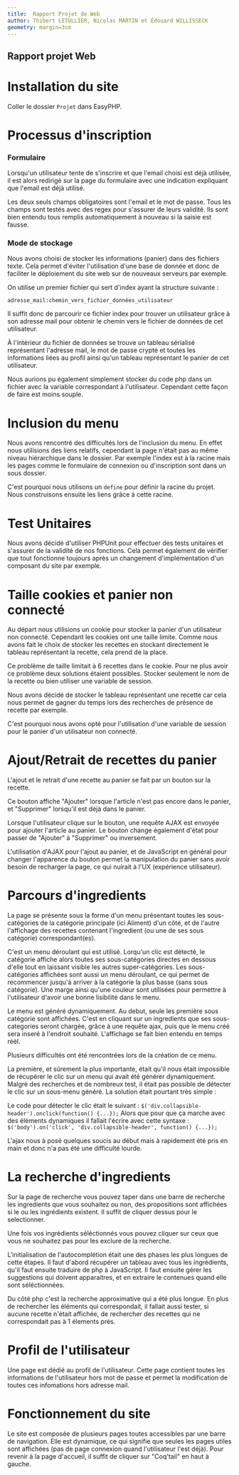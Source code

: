 ```yaml
---
title:  Rapport Projet de Web
author: Thibert LETULLIER, Nicolas MARTIN et Édouard WILLISSECK
geometry: margin=3cm
---
```


Rapport projet Web
----------------------------------------

Installation du site
=====================

Coller le dossier `Projet` dans EasyPHP.


Processus d'inscription
=======================

### Formulaire

Lorsqu'un utilisateur tente de s'inscrire et que l'email choisi
est déjà utilisée, il est alors redirigé sur la page du
formulaire avec une indication expliquant que l'email est déjà
utilisé.

Les deux seuls champs obligatoires sont l'email et le mot de passe.
Tous les champs sont testés avec des regex pour s'assurer de leurs
validité.
Ils sont bien entendu tous remplis automatiquement à nouveau si la
saisie est fausse.

### Mode de stockage

Nous avons choisi de stocker les informations (panier) dans des fichiers
texte. Cela permet d'éviter l'utilisation d'une base de donnée
et donc de faciliter le déploiement du site web sur de nouveaux
serveurs par exemple.

On utilise un premier fichier qui sert d'index ayant la
structure suivante :

`adresse_mail:chemin_vers_fichier_données_utilisateur`

Il suffit donc de parcourir ce fichier index pour trouver un
utilisateur grâce à son adresse mail pour obtenir le chemin
vers le fichier de données de cet utilisateur.

À l'intérieur du fichier de données se trouve un tableau
sérialisé représentant l'adresse mail, le mot de passe crypté et toutes les
informations liées au profil ainsi qu'un tableau représentant le panier de cet
utilisateur.

Nous aurions pu également simplement stocker du code php dans un
fichier avec la variable correspondant à l'utilisateur. Cependant
cette façon de faire est moins souple.

Inclusion du menu
=================

Nous avons rencontré des difficultés lors de l'inclusion du
menu. En effet nous utilisions des liens relatifs,
cependant la page n'était pas au même niveau hiérarchique
dans le dossier. Par exemple l'index est à la racine mais les
pages comme le formulaire de connexion ou d'inscription sont
dans un sous dossier.

C'est pourquoi nous utilisons un `define` pour définir la
racine du projet. Nous construisons ensuite les liens grâce à
cette racine.

Test Unitaires
==============

Nous avons décidé d'utiliser PHPUnit pour effectuer des tests unitaires
et s'assurer de la validité de nos fonctions. Cela permet également de
vérifier que tout fonctionne toujours après un changement
d'implémentation d'un composant du site par exemple.

Taille cookies et panier non connecté
======================================

Au départ nous utilisions un cookie pour stocker la panier d'un
utilisateur non connecté. Cependant les cookies ont une taille limite.
Comme nous avons fait le choix de stocker les recettes en stockant
directement le tableau représentant la recette, cela prend de la place.

Ce problème de taille limitait à 6 recettes dans le cookie. Pour ne
plus avoir ce problème deux solutions étaient possibles. Stocker
seulement le nom de la recette ou bien utiliser une variable de session.

Nous avons décidé de stocker le tableau représentant une recette car
cela nous permet de gagner du temps lors des recherches de présence de
recette par exemple.

C'est pourquoi nous avons opté pour l'utilisation d'une variable de
session pour le panier d'un utilisateur non connecté.

Ajout/Retrait de recettes du panier
====================================

L'ajout et le retrait d'une recette au panier se fait par un bouton sur la
recette.

Ce bouton affiche "Ajouter" lorsque l'article n'est pas encore dans le panier,
et "Supprimer" lorsqu'il est déjà dans le panier.

Lorsque l'utilisateur clique sur le bouton, une requête AJAX est envoyée pour
ajouter l'article au panier. Le bouton change également d'état pour passer
de "Ajouter" à "Supprimer" ou inversement.

L'utilisation d'AJAX pour l'ajout au panier, et de JavaScript en général pour
changer l'apparence du bouton permet la manipulation du panier sans avoir besoin
de recharger la page, ce qui nuirait à l'UX (expérience utilisateur).

Parcours d'ingredients
=======================

La page se présente sous la forme d'un menu présentant toutes
les sous-catégories de la catégorie principale (ici Aliment) d'un côté, et de
l'autre l'affichage des recettes contenant l'ingredient
(ou une de ses sous catégorie) correspondant(es).

C'est un menu déroulant qui est utilisé. Lorqu'un clic est détecté, le catégorie
affiche alors toutes ses sous-catégories directes en dessous d'elle tout en
laissant visible les autres super-catégories. Les sous-catégories affichées sont
aussi un menu déroulant, ce qui permet de recommencer jusqu'à arriver à la
catégorie la plus basse (sans sous catégorie). Une marge ainsi qu'une couleur
sont utilisées pour permettre à l'utilisateur d'avoir une bonne lisibilité dans
le menu.

Le menu est généré dynamiquement. Au debut, seule les première sous catégorie
sont affichées. C'est en cliquant sur un ingredients que ses sous-categories
seront chargée, grâce à une requête ajax, puis que le menu créé sera inseré à
l'endroit souhaité. L'affichage se fait bien entendu en temps réèl.

Plusieurs difficultés ont été rencontrées lors de la création de ce menu.

La première, et sûrement la plus importante, était qu'il nous était impossible
de récupérer le clic sur un menu qui avait été générer dynamiquement. Malgré des
recherches et de nombreux test, il était pas possible de détecter le clic sur un
sous-menu généré. La solution était pourtant très simple :

Le code pour détecter le clic était le suivant :
`$('div.collapsible-header').onclick(function() {...});`
Alors que pour que ça marche avec des éléments dynamiques il fallait l'écrire
avec cette syntaxe :
`$('body').on('click', 'div.collapsible-header', function() {...});`

L'ajax nous à posé quelques soucis au début mais à rapidement été pris en main
et donc n'a pas été une difficulté lourde.

La recherche d'ingredients
===========================

Sur la page de recherche vous pouvez taper dans une barre de recherche les
ingredients que vous souhaitez ou non, des propositions sont affichées si
le ou les ingrédients existent. Il suffit de cliquer dessus pour le selectionner.

Une fois vos ingrédients séléctionnés vous pouvez cliquer sur ceux que vous ne
souhaitez pas pour les exclure de la recherche.

L'initialisation de l'autocomplétion était une des phases les plus longues de
cette étapes. Il faut d'abord récupérer un tableau avec tous les ingrédients,
qu'il faut ensuite traduire de php à JavaScript. Il faut ensuite gérer les
suggestions qui doivent apparaitres, et en extraire le contenues quand elle sont
séléctionnées.

Du côté php c'est la recherche approximative qui a été plus longue. En plus de
rechercher les éléments qui correspondait, il fallait aussi tester, si aucune
recette n'était affichée, de rechercher des recettes qui ne correspondait pas à
1 élements près.

Profil de l'utilisateur
========================

Une page est dédié au profil de l'utilisateur. Cette page contient toutes les
informations de l'utilisateur hors mot de passe et permet la modification de
toutes ces infomations hors adresse mail.

Fonctionnement du site
=======================

Le site est composée de plusieurs pages toutes accessibles par une barre de
navigation. Elle est dynamique, ce qui signifie que seules les pages utiles
sont affichées (pas de page connexion quand l'utilisateur l'est déjà).
Pour revenir à la page d'accueil, il suffit de cliquer sur "Coq'tail" en
haut à gauche.
